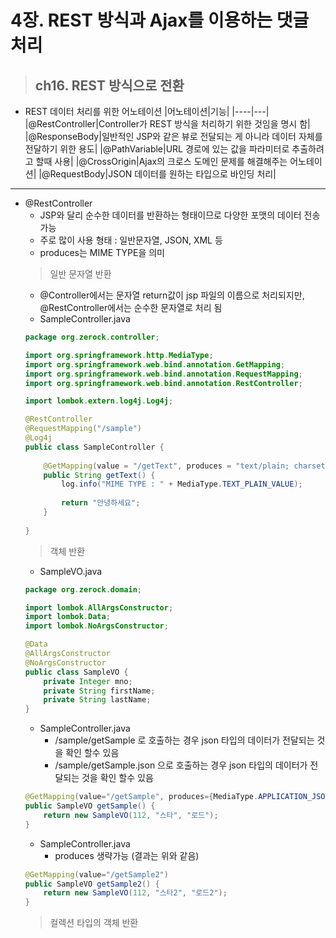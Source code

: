 # 4장. REST 방식과 Ajax를 이용하는 댓글 처리
> ## ch16. REST 방식으로 전환
- REST 데이터 처리를 위한 어노테이션
    |어노테이션|기능|
    |----|---|
    |@RestController|Controller가 REST 방식을 처리하기 위한 것임을 명시 함|
    |@ResponseBody|일반적인 JSP와 같은 뷰로 전달되는 게 아니라 데이터 자체를 전달하기 위한 용도|
    |@PathVariable|URL 경로에 있는 값을 파라미터로 추출하려고 할때 사용|
    |@CrossOrigin|Ajax의 크로스 도메인 문제를 해결해주는 어노테이션|
    |@RequestBody|JSON 데이터를 원하는 타입으로 바인딩 처리|
-------
- @RestController
    - JSP와 달리 순수한 데이터를 반환하는 형태이므로 다양한 포맷의 데이터 전송 가능
    - 주로 많이 사용 형태 : 일반문자열, JSON, XML 등
    - produces는 MIME TYPE을 의미
    >일반 문자열 반환
    - @Controller에서는 문자열 return값이 jsp 파일의 이름으로 처리되지만, @RestController에서는 순수한 문자열로 처리 됨
    - SampleController.java
    ```java
    package org.zerock.controller;

    import org.springframework.http.MediaType;
    import org.springframework.web.bind.annotation.GetMapping;
    import org.springframework.web.bind.annotation.RequestMapping;
    import org.springframework.web.bind.annotation.RestController;

    import lombok.extern.log4j.Log4j;

    @RestController
    @RequestMapping("/sample")
    @Log4j
    public class SampleController {
        
        @GetMapping(value = "/getText", produces = "text/plain; charset=UTF-8")
        public String getText() {
            log.info("MIME TYPE : " + MediaType.TEXT_PLAIN_VALUE);
            
            return "안녕하세요";
        }
        
    }
    ```
    >객체 반환
    - SampleVO.java
    ```java
    package org.zerock.domain;

    import lombok.AllArgsConstructor;
    import lombok.Data;
    import lombok.NoArgsConstructor;

    @Data
    @AllArgsConstructor
    @NoArgsConstructor
    public class SampleVO {
        private Integer mno;
        private String firstName;
        private String lastName;
    }
    ```
    - SampleController.java
        - /sample/getSample 로 호출하는 경우 json 타입의 데이터가 전달되는 것을 확인 할수 있음
        - /sample/getSample.json 으로 호출하는 경우 json 타입의 데이터가 전달되는 것을 확인 할수 있음
    ```java
    @GetMapping(value="/getSample", produces={MediaType.APPLICATION_JSON_UTF8_VALUE, MediaType.APPLICATION_XML_VALUE})
	public SampleVO getSample() {
		return new SampleVO(112, "스타", "로드");
	}
    ```
    - SampleController.java
        - produces 생략가능 (결과는 위와 같음)
    ```java
    @GetMapping(value="/getSample2")
	public SampleVO getSample2() {
		return new SampleVO(112, "스타2", "로드2");
	}
    ```
    >컬렉션 타입의 객체 반환
    